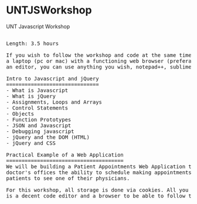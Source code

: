 # UNTJSWorkshop
UNT Javascript Workshop
<pre>

Length: 3.5 hours

If you wish to follow the workshop and code at the same time, you’ll need to bring:
a laptop (pc or mac) with a functioning web browser (preferably firefox)
an editor, you can use anything you wish, notepad++, sublime, vi, etc., I don’t recommend Notepad

Intro to Javascript and jQuery
==============================
- What is Javascript
- What is jQuery
- Assignments, Loops and Arrays
- Control Statements
- Objects
- Function Prototypes
- JSON and Javascript
- Debugging javascript
- jQuery and the DOM (HTML)
- jQuery and CSS

Practical Example of a Web Application
======================================
We will be building a Patient Appointments Web Application that gives 
doctor's offices the ability to schedule making appointments for their 
patients to see one of their physicians. 

For this workshop, all storage is done via cookies. All you need 
is a decent code editor and a browser to be able to follow the workshop.

</pre>
